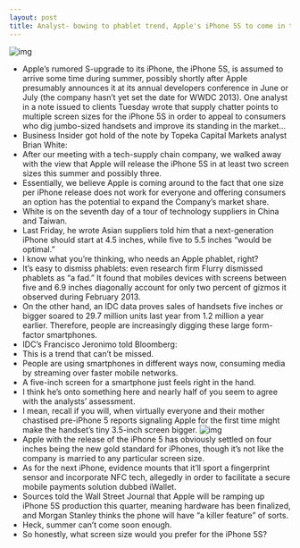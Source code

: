 ```yaml
---
layout: post
title: Analyst- bowing to phablet trend, Apple's iPhone 5S to come in three screen sizes
---
```

![img](http://media.idownloadblog.com/wp-content/uploads/2013/03/iPhone-6-mockup-Martin-Hajek-001.jpg)
* Apple’s rumored S-upgrade to its iPhone, the iPhone 5S, is assumed to arrive some time during summer, possibly shortly after Apple presumably announces it at its annual developers conference in June or July (the company hasn’t yet set the date for WWDC 2013). One analyst in a note issued to clients Tuesday wrote that supply chatter points to multiple screen sizes for the iPhone 5S in order to appeal to consumers who dig jumbo-sized handsets and improve its standing in the market…
* Business Insider got hold of the note by Topeka Capital Markets analyst Brian White:
* After our meeting with a tech-supply chain company, we walked away with the view that Apple will release the iPhone 5S in at least two screen sizes this summer and possibly three.
* Essentially, we believe Apple is coming around to the fact that one size per iPhone release does not work for everyone and offering consumers an option has the potential to expand the Company’s market share.
* White is on the seventh day of a tour of technology suppliers in China and Taiwan.
* Last Friday, he wrote Asian suppliers told him that a next-generation iPhone should start at 4.5 inches, while five to 5.5 inches “would be optimal.”
* I know what you’re thinking, who needs an Apple phablet, right?
* It’s easy to dismiss phablets: even research firm Flurry dismissed phablets as “a fad.” It found that mobiles devices with screens between five and 6.9 inches diagonally account for only two percent of gizmos it observed during February 2013.
* On the other hand, an IDC data proves sales of handsets five inches or bigger soared to 29.7 million units last year from 1.2 million a year earlier. Therefore, people are increasingly digging these large form-factor smartphones.
* IDC’s Francisco Jeronimo told Bloomberg:
* This is a trend that can’t be missed.
* People are using smartphones in different ways now, consuming media by streaming over faster mobile networks.
* A five-inch screen for a smartphone just feels right in the hand.
* I think he’s onto something here and nearly half of you seem to agree with the analysts’ assessment.
* I mean, recall if you will, when virtually everyone and their mother chastised pre-iPhone 5 reports signaling Apple for the first time might make the handset’s tiny 3.5-inch screen bigger.
![img](http://media.idownloadblog.com/wp-content/uploads/2013/03/iPhone-6-mockup-Martin-Hajek-000.jpg)
* Apple with the release of the iPhone 5 has obviously settled on four inches being the new gold standard for iPhones, though it’s not like the company is married to any particular screen size.
* As for the next iPhone, evidence mounts that it’ll sport a fingerprint sensor and incorporate NFC tech, allegedly in order to facilitate a secure mobile payments solution dubbed iWallet.
* Sources told the Wall Street Journal that Apple will be ramping up iPhone 5S production this quarter, meaning hardware has been finalized, and Morgan Stanley thinks the phone will have “a killer feature” of sorts.
* Heck, summer can’t come soon enough.
* So honestly, what screen size would you prefer for the iPhone 5S?


